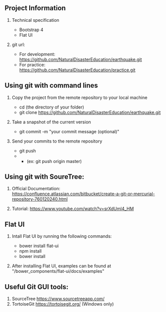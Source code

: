 ## Project Information
1. Technical specification
    - Bootstrap 4
    - Flat UI

2. git url:
    - For development: https://github.com/NaturalDisasterEducation/earthquake.git
    - For practice: https://github.com/NaturalDisasterEducation/practice.git


## Using git with command lines
1. Copy the project from the remote repository to your local machine
    - cd (the directory of your folder)
    - git clone https://github.com/NaturalDisasterEducation/earthquake.git

2. Take a snapshot of the current version
    - git commit -m "your commit message (optional)"
    
3. Send your commits to the remote repository
   - git push <remote> <branch>
   - - (ex: git push origin master)


## Using git with SoureTree:
1. Official Documentation: https://confluence.atlassian.com/bitbucket/create-a-git-or-mercurial-repository-760120240.html

2. Tutorial: https://www.youtube.com/watch?v=srXdUml4_HM


## Flat UI
1. Intall Flat UI by running the following commands:
    - bower install flat-ui
    - npm install
    - bower install
    
2. After installing Flat UI, examples can be found at "/bower_components/flat-ui/docs/examples"


## Useful Git GUI tools:
1. SourceTree https://www.sourcetreeapp.com/
2. TortoiseGit https://tortoisegit.org/ (Windows only)


